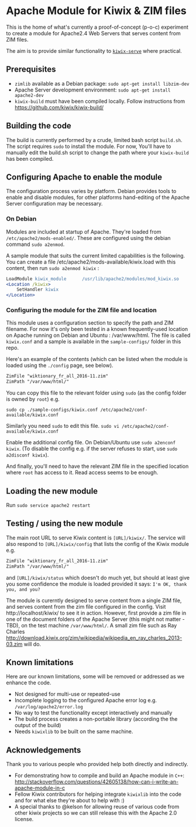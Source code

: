 # Apache Module for Kiwix & ZIM files
This is the home of what's currently a proof-of-concept (p-o-c) experiment to create a module for Apache2.4 Web Servers that serves content from ZIM files.

The aim is to provide similar functionality to [`kiwix-serve`](https://github.com/kiwix/kiwix-tools/tree/master/src/server "Kiwix Server source code") where practical. 
## Prerequisites
- `zimlib` available as a Debian package: `sudo apt-get install libzim-dev`
- Apache Server development environment: `sudo apt-get install apache2-dev`
- `kiwix-build` must have been compiled locally. Follow instructions from https://github.com/kiwix/kiwix-build/

## Building the code
The build is currently performed by a crude, limited bash script `build.sh`. The script requires `sudo` to install the module.
For now, You'll have to manually edit the build.sh script to change the path where your `kiwix-build` has been compiled.

## Configuring Apache to enable the module
The configuration process varies by platform. Debian provides tools to enable and disable modules, for other platforms hand-editing of the Apache Server configuration may be necessary.

### On Debian
Modules are included at startup of Apache. They're loaded from `/etc/apache2/mods-enabled/`. These are configured using the debian command `sudo a2enmod`. 

A sample module that suits the current limited capabilities is the following. You can create a file /etc/apache2/mods-available/kiwix.load with this content, then run `sudo a2enmod kiwix` :

```apache
LoadModule kiwix_module      /usr/lib/apache2/modules/mod_kiwix.so
<Location /kiwix>
    SetHandler kiwix
</Location>
```

### Configuring the module for the ZIM file and location
This module uses a configuration section to specify the path and ZIM filename. 
For now it's only been tested in a known frequently-used location on Apache running on Debian and Ubuntu : /var/www/html. 
The file is called `kiwix.conf` and a sample is available in the `sample-configs/` folder in this repo.

Here's an example of the contents (which can be listed when the module is loaded using the `./config` page, see below).

```apache
ZimFile "wiktionary_fr_all_2016-11.zim"
ZimPath "/var/www/html/"
```
You can copy this file to the relevant folder using `sudo` (as the config folder is owned by `root`) e.g.

`sudo cp ./sample-configs/kiwix.conf /etc/apache2/conf-available/kiwix.conf`

Similarly you need `sudo` to edit this file.
`sudo vi /etc/apache2/conf-available/kiwix.conf`

Enable the additional config file. On Debian/Ubuntu use `sudo a2enconf kiwix`. (To disable the config e.g. if the server refuses to start, use `sudo a2disconf kiwix`).

And finally, you'll need to have the relevant ZIM file in the specified location where `root` has access to it. Read access seems to be enough. 
 
## Loading the new module
Run `sudo service apache2 restart`

## Testing / using the new module
The main root URL to serve Kiwix content is `[URL]/kiwix/`. The service will also respond to `[URL]/kiwix/config` that lists the config of the Kiwix module e.g.

```apache
ZimFile "wiktionary_fr_all_2016-11.zim"
ZimPath "/var/www/html/"
```

and `[URL]/kiwix/status`
which doesn't do much yet, but should at least give you some confidence the module is loaded provided it says:
`I'm OK, thank you, and you?` 

The module is curerntly designed to serve content from a single ZIM file, and serves content from the zim file configured in the config. Visit http://localhost/kiwix/ to see it in action. However, first provide a zim file in one of the document folders of the Apache Server (this might not matter - TBD), on the test machine `/var/www/html/`. A small zim file such as Ray Charles http://download.kiwix.org/zim/wikipedia/wikipedia_en_ray_charles_2013-03.zim will do.

## Known limitations
Here are our known limitations, some will be removed or addressed as we enhance the code.

- Not designed for multi-use or repeated-use
- Incomplete logging to the configured Apache error log e.g. `/var/log/apache2/error.log`
- No way to test the functionality except interactively and manually
- The build process creates a non-portable library (according the the output of the build)
- Needs `kiwixlib` to be built on the same machine.

## Acknowledgements
Thank you to various people who provided help both directly and indirectly.
- For demonstrating how to compile and build an Apache module in `C++`: http://stackoverflow.com/questions/42605138/how-can-i-write-an-apache-module-in-c
- Fellow Kiwix contributors for helping integrate `kiwixlib` into the code and for what else they're about to help with :)
- A special thanks to @kelson for allowing reuse of various code from other kiwix projects so we can still release this with the Apache 2.0 license.
